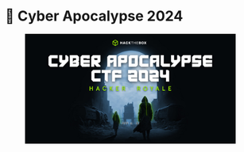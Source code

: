 # 🗾 Cyber Apocalypse 2024



<figure><img src="../../../../.gitbook/assets/image (17).png" alt=""><figcaption></figcaption></figure>
